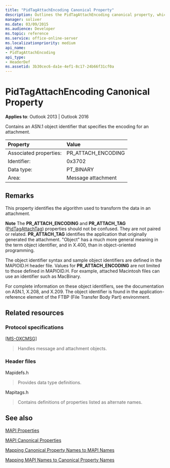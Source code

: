 ```yaml
---
title: "PidTagAttachEncoding Canonical Property"
description: Outlines the PidTagAttachEncoding canonical property, which contains an ASN.1 object identifier that specifies the encoding for an attachment. 
manager: soliver
ms.date: 03/09/2015
ms.audience: Developer
ms.topic: reference
ms.service: office-online-server
ms.localizationpriority: medium
api_name:
- PidTagAttachEncoding
api_type:
- HeaderDef
ms.assetid: 3b30cec6-da1e-4ef1-8c17-24b66f31cf0a
---
```


# PidTagAttachEncoding Canonical Property

  
  
**Applies to**: Outlook 2013 | Outlook 2016 
  
Contains an ASN.1 object identifier that specifies the encoding for an attachment. 
  
|Property|Value|
|:-----|:-----|
|Associated properties:  <br/> |PR_ATTACH_ENCODING  <br/> |
|Identifier:  <br/> |0x3702  <br/> |
|Data type:  <br/> |PT_BINARY  <br/> |
|Area:  <br/> |Message attachment  <br/> |
   
## Remarks

This property identifies the algorithm used to transform the data in an attachment.
  
 **Note** The **PR_ATTACH_ENCODING** and **PR_ATTACH_TAG** ([PidTagAttachTag](pidtagattachtag-canonical-property.md)) properties should not be confused. They are not paired or related. **PR_ATTACH_TAG** identifies the application that originally generated the attachment. "Object" has a much more general meaning in the term object identifier, and in X.400, than in object-oriented programming. 
  
The object identifier syntax and sample object identifiers are defined in the MAPIOID.H header file. Values for **PR_ATTACH_ENCODING** are not limited to those defined in MAPIOID.H. For example, attached Macintosh files can use an identifier such as MacBinary. 
  
For complete information on these object identifiers, see the documentation on ASN.1, X.208, and X.209. The object identifier is found in the application-reference element of the FTBP (File Transfer Body Part) environment. 
  
## Related resources

### Protocol specifications

[[MS-OXCMSG]](https://msdn.microsoft.com/library/7fd7ec40-deec-4c06-9493-1bc06b349682%28Office.15%29.aspx)
  
> Handles message and attachment objects.
    
### Header files

Mapidefs.h
  
> Provides data type definitions.
    
Mapitags.h
  
> Contains definitions of properties listed as alternate names.
    
## See also



[MAPI Properties](mapi-properties.md)
  
[MAPI Canonical Properties](mapi-canonical-properties.md)
  
[Mapping Canonical Property Names to MAPI Names](mapping-canonical-property-names-to-mapi-names.md)
  
[Mapping MAPI Names to Canonical Property Names](mapping-mapi-names-to-canonical-property-names.md)

